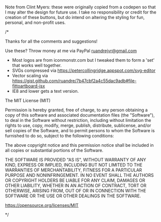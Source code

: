 Note from Clint Myers: these were originally copied from a codepen so that I may alter the design for future use. I take no responsibility or credit for the creation of these buttons, but do intend on altering the styling for fun, personal, and non-profit uses.


/*

Thanks for all the comments and suggestions!

Use these? Throw money at me via PayPal ruandrejvr@gmail.com

* Most logos are from iconmonstr.com but I tweaked them to form a 'set' that works well together.
* SVGs compressed via https://petercollingridge.appspot.com/svg-editor
* Vector scaling via https://gist.github.com/ruandre/7b47cbf2a4c55dac9adb#file-fittoartboard-jsx
* IE8 and lower gets a text version.

The MIT License (MIT)

Permission is hereby granted, free of charge, to any person obtaining a copy of this software and associated documentation files (the "Software"), to deal in the Software without restriction, including without limitation the rights to use, copy, modify, merge, publish, distribute, sublicense, and/or sell copies of the Software, and to permit persons to whom the Software is furnished to do so, subject to the following conditions:

The above copyright notice and this permission notice shall be included in all copies or substantial portions of the Software.

THE SOFTWARE IS PROVIDED "AS IS", WITHOUT WARRANTY OF ANY KIND, EXPRESS OR IMPLIED, INCLUDING BUT NOT LIMITED TO THE WARRANTIES OF MERCHANTABILITY, FITNESS FOR A PARTICULAR PURPOSE AND NONINFRINGEMENT. IN NO EVENT SHALL THE AUTHORS OR COPYRIGHT HOLDERS BE LIABLE FOR ANY CLAIM, DAMAGES OR OTHER LIABILITY, WHETHER IN AN ACTION OF CONTRACT, TORT OR OTHERWISE, ARISING FROM, OUT OF OR IN CONNECTION WITH THE SOFTWARE OR THE USE OR OTHER DEALINGS IN THE SOFTWARE.

https://opensource.org/licenses/MIT

*/
